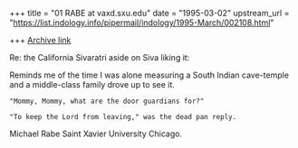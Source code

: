 +++
title = "01 RABE at vaxd.sxu.edu"
date = "1995-03-02"
upstream_url = "https://list.indology.info/pipermail/indology/1995-March/002108.html"

+++
[Archive link](https://list.indology.info/pipermail/indology/1995-March/002108.html)

Re: the California Sivaratri aside on Siva liking it:

Reminds me of the time I was alone measuring a South Indian cave-temple and a
middle-class family drove up to see it.

	"Mommy, Mommy, what are the door guardians for?"

	"To keep the Lord from leaving," was the dead pan reply.

Michael Rabe
Saint Xavier University
Chicago.





